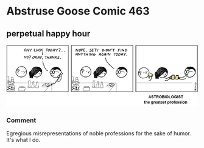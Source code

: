# Abstruse Goose Comic 463
## perpetual happy hour

![image](someday_my_phd_will_be_worth_something.png)
### Comment
Egregious misrepresentations of noble professions for the sake of humor.  It's what I do.
